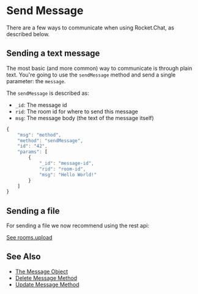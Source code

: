 # Send Message

There are a few ways to communicate when using Rocket.Chat, as described below.

## Sending a text message

The most basic \(and more common\) way to communicate is through plain text. You're going to use the `sendMessage` method and send a single parameter: the `message`.

The `sendMessage` is described as:

* `_id`: The message id
* `rid`: The room id for where to send this message
* `msg`: The message body \(the text of the message itself\)

```javascript
{
    "msg": "method",
    "method": "sendMessage",
    "id": "42",
    "params": [
        {
            "_id": "message-id",
            "rid": "room-id",
            "msg": "Hello World!"
        }
    ]
}
```

## Sending a file

For sending a file we now recommend using the rest api:

[See rooms.upload](../../rest-api/methods/rooms/upload.md)

## See Also

* [The Message Object](../../schema-definition/message.md)
* [Delete Message Method](delete-message.md)
* [Update Message Method](update-message.md)

